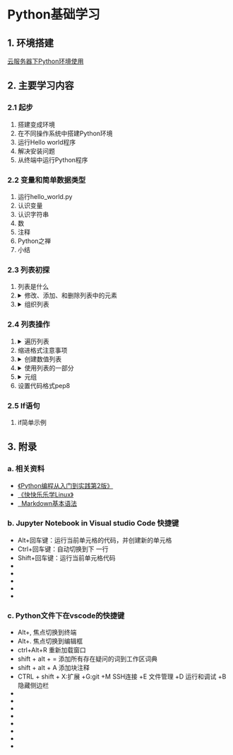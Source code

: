 <!--
    TODO:
    1.给README.me页面制作目录
    2.页面做重定向，让每次页面开始的位置是学习内容进行的位置
    3.加其他效果，待定
 -->
<html>

<body>
    <!-- 使用折叠的语法示例 -->
    <!-- <details>
        <summary>
            1.环境搭建
        </summary>
        <ul>
            <li>1</li>
            <li>
                <details>
                    <summary>2</summary>
                    <ol>
                        <li>1</li>
                        <li>2</li>
                        <li>3</li>
                    </ol>
                </details>
            </li>
            <li>3</li>
        </ul>
    </details> -->
    <h1>
        Python基础学习
    </h1>
    <h2>
        1. 环境搭建
    </h2>
    <a href="https://jhzxy4odk0.feishu.cn/wiki/wikcnO5QRv6AgqxG9w1n8oDpM3b" alt="Python云服务器环境">云服务器下Python环境使用</a>
    <h2>
        2. 主要学习内容
    </h2>
    <h3>
        2.1 起步
    </h3>
    <ol>
        <li>搭建变成环境</li>
        <li>在不同操作系统中搭建Python环境</li>
        <li>运行Hello world程序</li>
        <li>解决安装问题</li>
        <li>从终端中运行Python程序</li>
    </ol>
    <h3>
        2.2 变量和简单数据类型
    </h3>
    <ol>
        <li>运行hello_world.py</li>
        <li>认识变量</li>
        <li>认识字符串</li>
        <li>数</li>
        <li>注释</li>
        <li>Python之禅</li>
        <li>小结</li>
    </ol>
    <!-- 对于Markdown文件，如果用HTML语法来写的话，中间不能断 -->
    <h3>
        2.3 列表初探
    </h3>
    <ol>
        <li>列表是什么</li>
        <li>
            <details>
                <summary>修改、添加、和删除列表中的元素</summary>
                <ul>
                    <li>append()</li>
                    <li>insert()</li>
                    <li>del</li>
                    <li>pop()</li>
                    <li>remove()</li>
                </ul>
            </details>
        </li>
        <li>
            <details>
                <summary>组织列表</summary>
                <ul>
                    <li>sort()</li>
                    <li>sorted()</li>
                    <li>reverse()</li>
                    <li>len()</li>
                </ul>
            </details>
        </li>
    </ol>
    <h3>
        2.4 列表操作
    </h3>
    <ol>
        <li>
            <details>
                <summary>遍历列表
                </summary>
                <ul>
                    <li>学习for in</li>
                </ul>
            </details>
        </li>
        <li>缩进格式注意事项</li>
        <li>
            <details>
                <summary>创建数值列表</summary>
                <ul>
                    <li>range()</li>
                    <li>min()</li>
                    <li>max()</li>
                    <li>sum()</li>
                    <li>列表解析</li>
                </ul>
            </details>
        </li>
        <li>
            <details>
                <summary>使用列表的一部分</summary>
                <ul>
                    <li>切片[:]</li>
                    <li>遍历切片</li>
                    <li>复制切片</li>
                </ul>
            </details>
        </li>
        <li>
            <details>
                <summary>元组</summary>
                <ul>
                    <li>定义元组</li>
                    <li>遍历元组</li>
                    <li>修改元组变量</li>
                </ul>
            </details>
        </li>
        <li>设置代码格式pep8</li>
    </ol>
    <h3>
        2.5 If语句
    </h3>
    <ol>
        <li>if简单示例</li>
    </ol>
    <!--
            这个是分界线，上面的是学习内容，下面的是相关资料
         -->
    <h2>
        3. 附录
    </h2>
    <h3>
        a. 相关资料
    </h3>
    <ul>
        <li><a href="https://jhzxy4odk0.feishu.cn/wiki/wikcnE1N2WdiLmx2wEsxq7MNXPh">《Python编程从入门到实践第2版》</a></li>
        <li><a href="https://jhzxy4odk0.feishu.cn/wiki/wikcnGiv1aZCqwMTNsdjnN5iqoe">《快快乐乐学Linux》</a></li>
        <li><a href="https://markdown.com.cn/basic-syntax/" alt="markdown的基本语法">&nbsp;&nbsp;Markdown基本语法</a></li>
    </ul>
    <h3>
        b. Jupyter Notebook in Visual studio Code 快捷键
    </h3>
    <ul>
        <li>Alt+回车键：运行当前单元格的代码，并创建新的单元格</li>
        <li>Ctrl+回车键：自动切换到下 一行</li>
        <li>Shift+回车键：运行当前单元格代码</li>
        <li></li>
        <li></li>
        <li></li>
        <li></li>
        <li></li>
    </ul>
    <h3>
        c. Python文件下在vscode的快捷键
    </h3>
    <ul>
        <li>Alt+, 焦点切换到终端</li>
        <li>Alt+. 焦点切换到编辑框</li>
        <li>ctrl+Alt+R 重新加载窗口</li>
        <li>shift + alt + = 添加所有存在疑问的词到工作区词典</li>
        <li>shift + alt + A 添加块注释</li>
        <li>CTRL + shift + X:扩展 +G:git +M SSH连接 +E 文件管理 +D 运行和调试 +B 隐藏侧边栏</li>
        <li></li>
        <li></li>
        <li></li>
        <li></li>
        <li></li>
        <li></li>
        <li></li>
        <li></li>
    </ul>
</body>
</html>